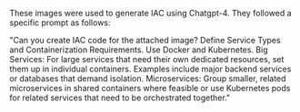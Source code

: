 These images were used to generate IAC using Chatgpt-4. They followed a specific prompt as follows:

"Can you create IAC code for the attached image?
Define Service Types and Containerization Requirements.
Use Docker and Kubernetes.
Big Services: For large services that need their own dedicated resources, set them up in individual containers. Examples include major backend services or databases that demand isolation.
Microservices: Group smaller, related microservices in shared containers where feasible or use Kubernetes pods for related services that need to be orchestrated together."